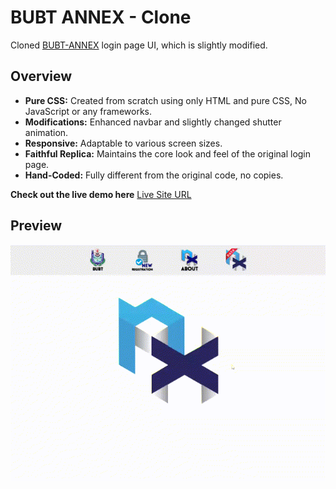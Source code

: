 # BUBT ANNEX - Clone

Cloned [BUBT-ANNEX](https://annex.bubt.edu.bd/) login page UI, which is slightly modified.

## Overview

- **Pure CSS:** Created from scratch using only HTML and pure CSS, No JavaScript or any frameworks.
- **Modifications:** Enhanced navbar and slightly changed shutter animation.
- **Responsive:** Adaptable to various screen sizes.
- **Faithful Replica:** Maintains the core look and feel of the original login page.
- **Hand-Coded:** Fully different from the original code, no copies.

**Check out the live demo here** [Live Site URL](https://tamimtxd.github.io/bubt-annex-clone/)

## Preview

![](./images/preview.gif)
